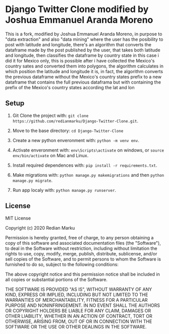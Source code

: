 # Django Twitter Clone modified by Joshua Emmanuel Aranda Moreno

This is a fork, modified by Joshua Emmanuel Aranda Moreno,
in purpose to "data extraction" and also "data mining" where the user
has the posibility to post with latitude and longitude, there's an algorithm
that converts the dataframe made by the post published by the user, that takes
both latitude and longitude, then classifies the dataframe by country state
in this case i did it for Mexico only, this is possible after i have collected the Mexico's country sates and converted them into polygons,
the algorithm calculates in which position the latitude and longitude it is, 
in fact, the algorithm converts the previous dataframe without the Mexico's country states prefix
to a new dataframe that contains the full previous dataframa but with containing the prefix of the
Mexico's country states according the lat and lon
## Setup

1. Git Clone the project with: ```git clone https://github.com/redianmarku/Django-Twitter-Clone.git```.

2. Move to the base directory: ```cd Django-Twitter-Clone```

3. Create a new python enveronment with: ```python -m venv env```.

4. Activate enveronment with: ```env\Scripts\activate``` on windows, or ```source env/bin/activate``` on Mac and Linux.

5. Install required dependences with: ```pip install -r requirements.txt```.

6. Make migrations with: ```python manage.py makemigrations``` and then ```python manage.py migrate```.

7. Run app localy with: ```python manage.py runserver```.

## License
MIT License

Copyright (c) 2020 Redian Marku

Permission is hereby granted, free of charge, to any person obtaining a copy
of this software and associated documentation files (the "Software"), to deal
in the Software without restriction, including without limitation the rights
to use, copy, modify, merge, publish, distribute, sublicense, and/or sell
copies of the Software, and to permit persons to whom the Software is
furnished to do so, subject to the following conditions:

The above copyright notice and this permission notice shall be included in all
copies or substantial portions of the Software.

THE SOFTWARE IS PROVIDED "AS IS", WITHOUT WARRANTY OF ANY KIND, EXPRESS OR
IMPLIED, INCLUDING BUT NOT LIMITED TO THE WARRANTIES OF MERCHANTABILITY,
FITNESS FOR A PARTICULAR PURPOSE AND NONINFRINGEMENT. IN NO EVENT SHALL THE
AUTHORS OR COPYRIGHT HOLDERS BE LIABLE FOR ANY CLAIM, DAMAGES OR OTHER
LIABILITY, WHETHER IN AN ACTION OF CONTRACT, TORT OR OTHERWISE, ARISING FROM,
OUT OF OR IN CONNECTION WITH THE SOFTWARE OR THE USE OR OTHER DEALINGS IN THE
SOFTWARE.

